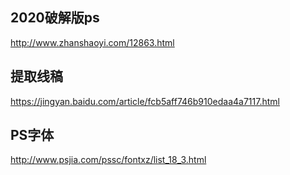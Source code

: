 ## 2020破解版ps
http://www.zhanshaoyi.com/12863.html

## 提取线稿
https://jingyan.baidu.com/article/fcb5aff746b910edaa4a7117.html

## PS字体
http://www.psjia.com/pssc/fontxz/list_18_3.html
